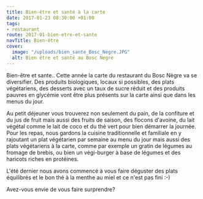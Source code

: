 ```yaml
---
title: Bien-être et santé à la carte
date: 2017-01-23 08:30:00 +01:00
tags:
- restaurant
route: 2017-01-bien-etre-et-sante
navTitle: Bien-être
cover:
  image: "/uploads/bien_sante_Bosc_Negre.JPG"
  alt: Bien être et santé au Bosc Negre
---
```


Bien-être et sante.. Cette année la carte du restaurant du Bosc Nègre va se diversifier. Des produits biologiques, locaux si possibles,  des plats végétariens, des desserts avec un taux de sucre réduit et des produits pauvres en glycémie vont être plus présents sur la carte ainsi que dans les menus du jour.

Au petit déjeuner vous trouverez non seulement du pain, de la confiture et du jus de fruit mais aussi des fruits de saison, des flocons d'avoine, du lait végétal comme le lait de coco et du thé vert pour bien démarrer la journée. Pour les repas, nous gardons la cuisine traditionnelle et familiale en y rajoutant un plat végétarien par semaine au menu du jour mais aussi des plats végétariens à la carte, comme par exemple un gratin de légumes au fromage de brebis, ou bien un végi-burger à base de légumes et des haricots riches en protéines. 

L'été dernier nous avons commencé à vous faire déguster des plats équilibrés et le bon thé à la menthe au miel et ce n'est pas fini  :-)

Avez-vous envie de vous faire surprendre?